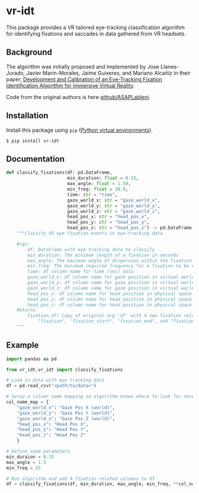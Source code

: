 # vr-idt

This package provides a VR tailored eye-tracking classification algorithm for identifying fixations and saccades in data gathered from VR headsets.

## Background

The algorithm was initially proposed and implemented by Jose Llanes-Jurado, Javier Marín-Morales, Jaime Guixeres, and Mariano Alcañiz in their paper, [Development and Calibration of an Eye-Tracking Fixation Identification Algorithm for Immersive Virtual Reality](https://www.mdpi.com/1424-8220/20/17/4956).

Code from the original authors is here [github/ASAPLableni](https://github.com/ASAPLableni/VR-centred_I-DT_algorithm).

## Installation

Install this package using `pip` ([Python virtual environments](https://docs.python.org/3/library/venv.html)).

`$ pip install vr-idt`

## Documentation

```python
def classify_fixations(df: pd.DataFrame,
                       min_duration: float = 0.15,
                       max_angle: float = 1.50,
                       min_freq: float = 30.0,
                       time: str = "time",
                       gaze_world_x: str = "gaze_world_x",
                       gaze_world_y: str = "gaze_world_y",
                       gaze_world_z: str = "gaze_world_z",
                       head_pos_x: str = "head_pos_x",
                       head_pos_y: str = "head_pos_y",
                       head_pos_z: str = "head_pos_z") -> pd.DataFrame:
    """Classify VR eye fixation events in eye-tracking data.

    Args:
        df: DataFrame with eye tracking data to classify
        min_duration: The minimum length of a fixation in seconds
        max_angle: The maximum angle of dispersion within the fixation within
        min_freq: The minimum required frequency for a fixation to be classified
        time: df column name for time (sec) data
        gaze_world_x: df column name for gaze position in virtual world data
        gaze_world_y: df column name for gaze position in virtual world data
        gaze_world_z: df column name for gaze position in virtual world data
        head_pos_x: df column name for head position in physical space data
        head_pos_y: df column name for head position in physical space data
        head_pos_z: df column name for head position in physical space data
    Returns:
        fixation_df: Copy of original arg 'df' with 4 new fixation related columns:
            "fixation", "fixation_start", "fixation_end", and "fixation_duration"
    """
```

## Example

```python
import pandas as pd

from vr_idt.vr_idt import classify_fixations

# Load in data with eye tracking data
df = pd.read_csv("<path/to/data>")

# Setup a column name mapping so algorithm knows where to look for necessary data
col_name_map = {
	"gaze_world_x": "Gaze Pos X (world)",
	"gaze_world_y": "Gaze Pos Y (world)",
	"gaze_world_z": "Gaze Pos Z (world)",
	"head_pos_x": "Head Pos X",
	"head_pos_y": "Head Pos Y",
	"head_pos_z": "Head Pos Z"
	}

# Define some parameters
min_duraion = 0.15
max_angle = 1.5
min_freq = 25

# Run algorithm and add 4 fixation related columns to df
df = classify_fixations(df, min_duration, max_angle, min_freq, **col_name_map)
```
